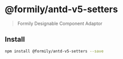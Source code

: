 # @formily/antd-v5-setters

> Formily Designable Component Adaptor

## Install

```bash
npm install @formily/antd-v5-setters --save
```
